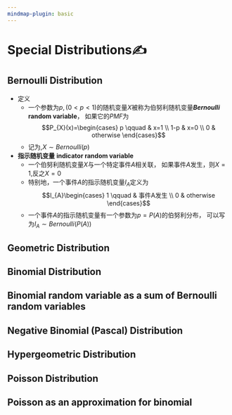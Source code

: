 ```yaml
---
mindmap-plugin: basic
---
```


# Special Distributions✍

## Bernoulli Distribution
- 定义
   - 一个参数为$p,(0<p<1)$的随机变量$X$被称为伯努利随机变量***Bernoulli* random variable**，
      如果它的$PMF$为
      $$P_{X}(x)=\begin{cases}
      p \qquad & x=1 \\
      1-p & x=0 \\
      0 & otherwise
      \end{cases}$$
   - 记为,$X \sim Bernoulli(p)$
- **指示随机变量**
   **indicator random variable**
   - 一个伯努利随机变量$X$与一个特定事件$A$相关联，
      如果事件$A$发生，则$X=1$,反之$X=0$
   - 特别地，一个事件$A$的指示随机变量$I_A$定义为
      $$I_{A}\begin{cases}
      1 \qquad & 事件A发生 \\
      0 & otherwise
      \end{cases}$$
   - 一个事件$A$的指示随机变量有一个参数为$p=P(A)$的伯努利分布，
      可以写为$I_A \sim Bernoulli(P(A))$

## Geometric Distribution

## Binomial Distribution

## Binomial random variable as a sum of Bernoulli random variables

## Negative Binomial (Pascal) Distribution

## Hypergeometric Distribution

## Poisson Distribution

## Poisson as an approximation for binomial